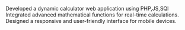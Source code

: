 Developed a dynamic calculator web application using PHP,JS,SQl
Integrated advanced mathematical functions for real-time calculations.
Designed a responsive and user-friendly interface for mobile devices.
